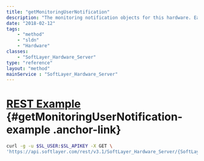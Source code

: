 ```yaml
---
title: "getMonitoringUserNotification"
description: "The monitoring notification objects for this hardware. Each object links this hardware instance to a user account that will be notified if monitoring on this hardware object fails"
date: "2018-02-12"
tags:
    - "method"
    - "sldn"
    - "Hardware"
classes:
    - "SoftLayer_Hardware_Server"
type: "reference"
layout: "method"
mainService : "SoftLayer_Hardware_Server"
---
```


# [REST Example](#getMonitoringUserNotification-example) <a href="/article/rest/"><i class="fas fa-question"></i></a> {#getMonitoringUserNotification-example .anchor-link} 
```bash
curl -g -u $SL_USER:$SL_APIKEY -X GET \
'https://api.softlayer.com/rest/v3.1/SoftLayer_Hardware_Server/{SoftLayer_Hardware_ServerID}/getMonitoringUserNotification'
```
